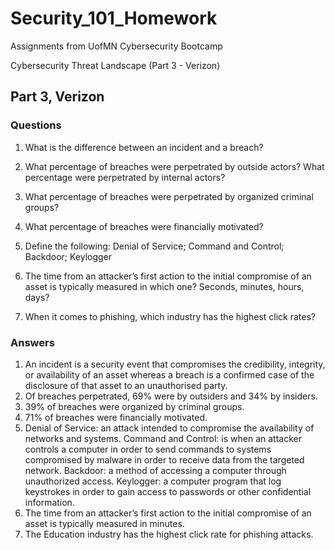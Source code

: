 # Security_101_Homework
Assignments from UofMN Cybersecurity Bootcamp

Cybersecurity Threat Landscape (Part 3 - Verizon)

## Part 3, Verizon
### Questions

1. What is the difference between an incident and a breach? 


2. What percentage of breaches were perpetrated by outside actors? What percentage were perpetrated by internal actors? 


3. What percentage of breaches were perpetrated by organized criminal groups? 



4. What percentage of breaches were financially motivated? 

5. Define the following: Denial of Service; Command and Control; Backdoor; Keylogger


6. The time from an attacker’s first action to the initial compromise of an asset is typically measured in which one? Seconds, minutes, hours, days? 


7. When it comes to phishing, which industry has the highest click rates?

### Answers
1. An incident is a security event that compromises the credibility, integrity, or availability of an asset whereas a breach is a confirmed case of the disclosure of that asset to an unauthorised party. 
2. Of breaches perpetrated, 69% were by outsiders and 34% by insiders. 
3. 39% of breaches were organized by criminal groups. 
4. 71% of breaches were financially motivated. 
5. Denial of Service: an attack intended to compromise the availability of networks and systems. 
Command and Control: is when an attacker controls a computer in order to send commands to systems compromised by malware in order to receive data from the targeted network. Backdoor: a method of accessing a computer through unauthorized access. Keylogger: a computer program that log keystrokes in order to gain access to passwords or other confidential information. 
6. The time from an attacker’s first action to the initial compromise of an asset is typically measured in minutes. 
7. The Education industry has the highest click rate for phishing attacks. 


